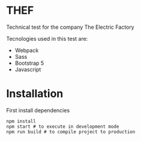 # THEF

Technical test for the company The Electric Factory

Tecnologies used in this test are:

- Webpack
- Sass
- Bootstrap 5
- Javascript

# Installation

First install dependencies

```shell
npm install
npm start # to execute in development mode
npm run build # to compile project to production
```
